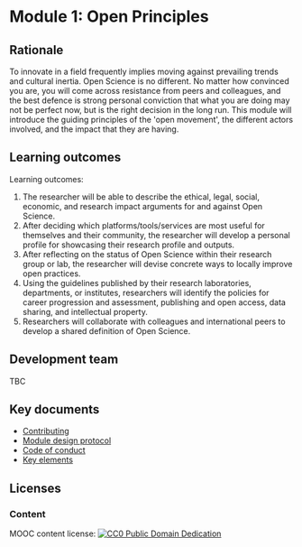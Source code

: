 # Module 1: Open Principles

## Rationale <a name="Rationale"></a>

To innovate in a field frequently implies moving against prevailing trends and cultural inertia. Open Science is no different. No matter how convinced you are, you will come across resistance from peers and colleagues, and the best defence is strong personal conviction that what you are doing may not be perfect now, but is the right decision in the long run. This module will introduce the guiding principles of the 'open movement', the different actors involved, and the impact that they are having.


## Learning outcomes <a name="Learning outcomes"></a>

Learning outcomes:

1. The researcher will be able to describe the ethical, legal, social, economic, and research impact arguments for and against Open Science.
1. After deciding which platforms/tools/services are most useful for themselves and their community, the researcher will develop a personal profile for showcasing their research profile and outputs.
1. After reflecting on the status of Open Science within their research group or lab, the researcher will devise concrete ways to locally improve open practices.
1. Using the guidelines published by their research laboratories, departments, or institutes, researchers will identify the policies for career progression and assessment, publishing and open access, data sharing, and intellectual property.
1. Researchers will collaborate with colleagues and international peers to develop a shared definition of Open Science.


## Development team
TBC

## Key documents <a name="Key documents"></a>

- [Contributing](CONTRIBUTING.md)
- [Module design protocol](https://github.com/OpenScienceMOOC/Module-1-Open-Principles/tree/master/production_toolkitMODULE_DESIGN_PROTOCOL.md)
- [Code of conduct](CODE_OF_CONDUCT.md)
- [Key elements](key_elements.md)


## Licenses <a name="Licenses"></a>

### Content 
MOOC content license: [![CC0 Public Domain Dedication](https://img.shields.io/badge/License-CC0%201.0-lightgrey.svg)](https://creativecommons.org/publicdomain/zero/1.0/)

